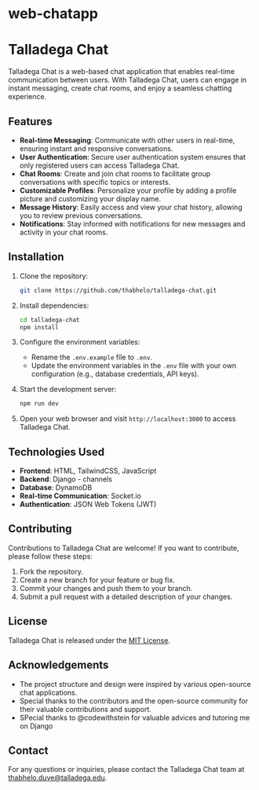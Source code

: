 # web-chatapp
# Talladega Chat

Talladega Chat is a web-based chat application that enables real-time communication between users. With Talladega Chat, users can engage in instant messaging, create chat rooms, and enjoy a seamless chatting experience.

## Features

- **Real-time Messaging**: Communicate with other users in real-time, ensuring instant and responsive conversations.
- **User Authentication**: Secure user authentication system ensures that only registered users can access Talladega Chat.
- **Chat Rooms**: Create and join chat rooms to facilitate group conversations with specific topics or interests.
- **Customizable Profiles**: Personalize your profile by adding a profile picture and customizing your display name.
- **Message History**: Easily access and view your chat history, allowing you to review previous conversations.
- **Notifications**: Stay informed with notifications for new messages and activity in your chat rooms.

## Installation

1. Clone the repository:

   ```bash
   git clone https://github.com/thabhelo/talladega-chat.git
   ```

2. Install dependencies:

   ```bash
   cd talladega-chat
   npm install
   ```

3. Configure the environment variables:
   - Rename the `.env.example` file to `.env`.
   - Update the environment variables in the `.env` file with your own configuration (e.g., database credentials, API keys).

4. Start the development server:

   ```bash
   npm run dev
   ```

5. Open your web browser and visit `http://localhost:3000` to access Talladega Chat.

## Technologies Used

- **Frontend**: HTML, TailwindCSS, JavaScript
- **Backend**: Django - channels
- **Database**: DynamoDB
- **Real-time Communication**: Socket.io
- **Authentication**: JSON Web Tokens (JWT)

## Contributing

Contributions to Talladega Chat are welcome! If you want to contribute, please follow these steps:

1. Fork the repository.
2. Create a new branch for your feature or bug fix.
3. Commit your changes and push them to your branch.
4. Submit a pull request with a detailed description of your changes.

## License

Talladega Chat is released under the [MIT License](https://opensource.org/licenses/MIT).

## Acknowledgements

- The project structure and design were inspired by various open-source chat applications.
- Special thanks to the contributors and the open-source community for their valuable contributions and support.
- SPecial thanks to @codewithstein for valuable advices and tutoring me on Django

## Contact

For any questions or inquiries, please contact the Talladega Chat team at thabhelo.duve@talladega.edu.
